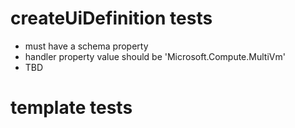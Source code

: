# createUiDefinition tests

- must have a schema property
- handler property value should be 'Microsoft.Compute.MultiVm'
- TBD

# template tests